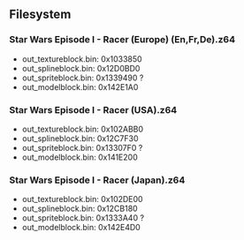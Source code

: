 ## Filesystem

### Star Wars Episode I - Racer (Europe) (En,Fr,De).z64

* out_textureblock.bin: 0x1033850
* out_splineblock.bin: 0x12D0BD0
* out_spriteblock.bin: 0x1339490 ?
* out_modelblock.bin: 0x142E1A0

### Star Wars Episode I - Racer (USA).z64

* out_textureblock.bin: 0x102ABB0
* out_splineblock.bin: 0x12C7F30
* out_spriteblock.bin: 0x13307F0 ?
* out_modelblock.bin: 0x141E200

### Star Wars Episode I - Racer (Japan).z64

* out_textureblock.bin: 0x102DE00
* out_splineblock.bin: 0x12CB180
* out_spriteblock.bin: 0x1333A40 ?
* out_modelblock.bin: 0x142E4D0
